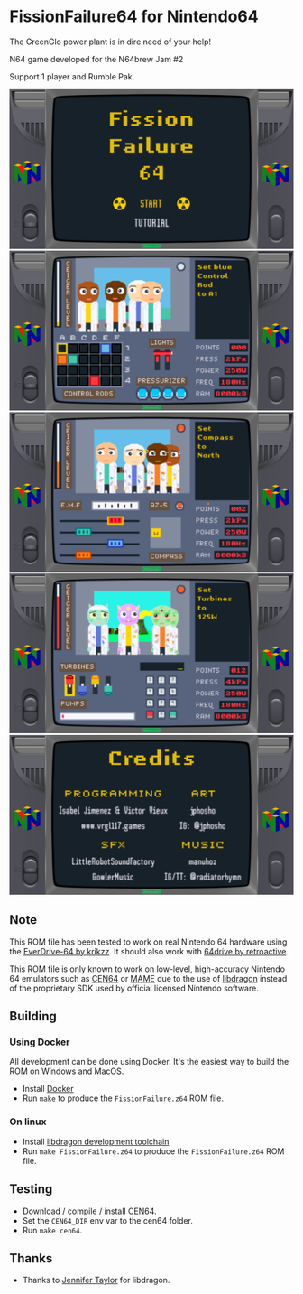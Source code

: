 # FissionFailure64 for Nintendo64

The GreenGlo power plant is in dire need of your help!

N64 game developed for the N64brew Jam #2

Support 1 player and Rumble Pak.

![title](./resources/screenshots/title.png?raw=true)
![station1](./resources/screenshots/station1.png?raw=true)
![station2](./resources/screenshots/station2.png?raw=true)
![station3](./resources/screenshots/station3.png?raw=true)
![credits](./resources/screenshots/credits.png?raw=true)

## Note

This ROM file has been tested to work on real Nintendo 64 hardware using the
[EverDrive-64 by krikzz](http://krikzz.com/). It should also work with
[64drive by retroactive](http://64drive.retroactive.be/).

This ROM file is only known to work on low-level, high-accuracy Nintendo 64
emulators such as [CEN64](https://cen64.com/) or [MAME](http://mamedev.org/)
due to the use of [libdragon](https://dragonminded.com/n64dev/libdragon/)
instead of the proprietary SDK used by official licensed Nintendo software.

## Building

### Using Docker

All development can be done using Docker. It's the easiest way to build the ROM on Windows and MacOS.

 * Install [Docker](https://docker.com)
 * Run `make` to produce the `FissionFailure.z64` ROM file.

 ### On linux

* Install [libdragon development toolchain](https://github.com/DragonMinded/libdragon)
* Run `make FissionFailure.z64` to produce the `FissionFailure.z64` ROM file.

## Testing

* Download / compile / install [CEN64](https://cen64.com/).
* Set the `CEN64_DIR` env var to the cen64 folder.
* Run `make cen64`.

## Thanks

* Thanks to [Jennifer Taylor](https://github.com/DragonMinded) for libdragon.
